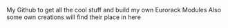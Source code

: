 My Github to get all the cool stuff and build my own Eurorack Modules
Also some own creations will find their place in here
